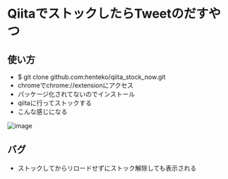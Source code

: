 # QiitaでストックしたらTweetのだすやつ

## 使い方
* $ git clone github.com:henteko/qiita_stock_now.git
* chromeでchrome://extensionにアクセス
* パッケージ化されてないのでインストール
* qiitaに行ってストックする
* こんな感じになる

![image](http://i.gyazo.com/8f023afd8c2ff4a58314d51e518c9c57.png)

## バグ
* ストックしてからリロードせずにストック解除しても表示される

